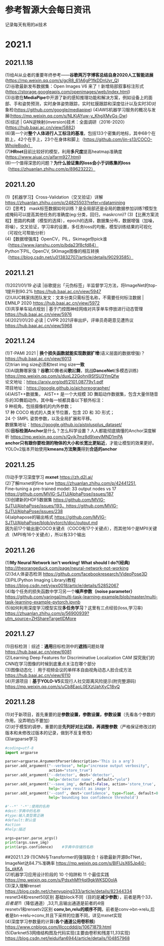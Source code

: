 # 参考智源大会每日资讯
记录每天有用的ai技术
# 2021.1
## 2021.1.18
(1)给AI从业者的重要年终参考——**谷歌两万字博客总结自身2020人工智能进展**(https://mp.weixin.qq.com/s/gcR8_61A6gP1fkDDnUvr_Q)  
(2)谷歌最新发布数据集：Open Images V6 来了！新增局部叙事标注形式(https://storage.googleapis.com/openimages/web/index.html)  
(3)谷歌在**MediaPipe**中开源了新的感知推理功能和解决方案，例如设备上的面部、手和姿势预测，实时身体姿势跟踪，实时虹膜跟踪和深度估计以及实时3D对象检(https://github.com/google/mediapipe)     (4)AWS机器学习服务的概况与发展(https://mp.weixin.qq.com/s/NLKjAYuw-y_KhgXMyGs-Dw)    
(5)综述 | GAN逆映射(inversion)技术：全面调研（2016-2020） (https://hub.baai.ac.cn/view/5882)    
(6)第一个对**整个人体进行人工标注的基准**，包括133个密集的地标，其中68个在脸上，42个在手上，23个在身体和脚上（https://github.com/jin-s13/COCO-WholeBody）    
(7)**HRnet**目前比较好的模型，利用**多尺度**提高heatmap准确度(https://www.aiuai.cn/aifarm927.html)  
(8)一个值得深思的问题？**为什么验证集的loss会小于训练集的loss**（https://zhuanlan.zhihu.com/p/89623222）  
## 2021.1.20
(1)【机器学习】Cross-Validation（交叉验证）详解 https://zhuanlan.zhihu.com/p/24825503?refer=rdatamining  
(2)【思考】 mask标签数据如何训练？是全局部还是全局的数据参加训练?模型生成掩码可以提高其他任务的准确度(eg:分类，回归，maskrcnn)?
(3)【比赛方案流程】思路的构建（模型的选择），epoch的选择，数据集分布，数据增强（加噪，将噪），交叉验证，学习率的设置，多任务loss的均衡，模型训练结果的可视化（可视化可帮助分析）  
(4)【数据增强库】OpenCV，PIL，Skimage你pick谁（https://www.jianshu.com/p/bda23f8cfd84）  
Python下PIL, OpenCV, SKImage图像的相互转换（https://blog.csdn.net/u013832707/article/details/90293585）
## 2021.1.21
(1)2021/01/19 必读 |谷歌提出「元伪标签」半监督学习方法，将ImageNet的top-1提升到90.2% https://hub.baai.ac.cn/view/5947  
(2)UIUC韩家炜团队发文：文本分类只需标签名称，不需要任何标注数据 | EMNLP 2020 https://hub.baai.ac.cn/view/5972  
(3)共享单车站点规划 | 基于门控图神经网络对共享单车停放进行动态管理 https://hub.baai.ac.cn/view/5976  
(4)2021/01/20 必读 | CVPR 2021评审出炉，评审员奇葩意见遭热议 https://hub.baai.ac.cn/view/5968  
## 2021.1.24
(1)T-PAMI 2021 | **换个损失函数就能实现数据扩增**(语义层面的数据增强)？https://hub.baai.ac.cn/view/6013  
(2)trian img size必须和test img size**一致**  
(3)AI跳舞哪家强？**谷歌**3D舞者闻**歌**起**舞**，挑战**DanceNet**(多模态训练) https://mp.weixin.qq.com/s/duxL22Gohnj9SfSU3YmQfw  
论文地址：https://arxiv.org/pdf/2101.08779v1.pdf  
项目地址：https://google.github.io/aichoreographer/  
(4)AIST++数据集， AIST++ 是一个大规模 3D 舞蹈动作数据集，包含大量伴随音乐的3D舞蹈动作。其中每一帧都具备以下额外标注：  
9 种视角，包括摄像机的内外参数；  
17 种 COCO 格式的人类关节位置，包含 2D 和 3D 形式；  
24 个 SMPL 姿势参数，以及全局扩展和平移。  
数据集地址：https://google.github.io/aistplusplus_dataset/  
(5)**目标检测Anchor**是什么？怎么科学设置？人人都能彻底搞懂的Anchor深度解析 https://mp.weixin.qq.com/s/Qvjk7mz8d9lxeyIMND1mPA  
**anchor只有跟你要检测的物体的大小和长宽比更贴近**，才能让模型的效果更好。YOLOv2版本开始使用**kmeans方法聚类**得到**合适的anchor**  
## 2021.1.25
(1)动手学习深度学习 **mxnet** https://zh.d2l.ai/  
(2)了解mxnet的fine tune https://zhuanlan.zhihu.com/p/42441251,  
Fine-tuning a pre-trained model: 33 output nodes vs 17 https://github.com/MVIG-SJTU/AlphaPose/issues/187  
(3)创建新的HDF5数据集 https://github.com/MVIG-SJTU/AlphaPose/issues/193，https://github.com/MVIG-SJTU/AlphaPose/issues/238  
(4)alphapose的输出格式 https://github.com/MVIG-SJTU/AlphaPose/blob/pytorch/doc/output.md  
因为前17个输出是COCO关键点（COCO有17个关键点），而其他16个是MPII关键点（MPII有16个关键点），所以有33个输出  
## 2021.1.26
(1)**My Neural Network isn't working! What should I do?(经典)** http://theorangeduck.com/page/neural-network-not-working  
(2)3d人体姿态检测 https://github.com/facebookresearch/VideoPose3D  
(3)PIL(Python Imaging Library)教程 https://blog.csdn.net/yjwx0018/article/details/52852067  
(4)每个任务的损失函数中学习另一个**噪声参数（noise parameter）** https://github.com/yaringal/multi-task-learning-example/blob/master/multi-task-learning-example-pytorch.ipynb  
(5)如何利用深度学习模型实现**多任务学习**？这里有三点经验(loss,学习率)  https://zhuanlan.zhihu.com/p/56900939?utm_source=ZHShareTargetIDMore  
## 2021.1.27 
(1)目标检测｜综述：**通用**目标检测中的**遮挡**问题处理 https://hub.baai.ac.cn/view/6081  
(2)Learning Deep Features for Discriminative Localization CAM 探究我们的CNN在学习图像的时候到底重点关注在哪个部分  
(3)图像动态化｜ 用于视频会议的单样本自由视角动态人脸合成方法 https://hub.baai.ac.cn/view/6110  
(4)开源项目｜**基于YOLO-V5**实现行人社交距离风险提示(附完整源码) https://mp.weixin.qq.com/s/uCb8EaoL0EXzUahXyC18vQ  
## 2021.1.28
(1)对于新项目，首先重要的是**参数设置，参数设置，参数设置**（先看各个参数的作用，没弄明白不要加）  
(2)对于模型的调参，重要的是**先列好对比试验，再调整参数**（严格保证修改过的版本和未修改过版本的记录，做到不反复修改）  
(3)argparse学习
```python
#coding=utf-8
import argparse

parser=argparse.ArgumentParser(description='This is a arg')
parser.add_argument("--verbose", help="increase output verbosity",
                    action="store_true")
parser.add_argument('--detector', dest='detector',
                    help='detector name', default="yolo")
parser.add_argument('--save_img', default=False, action='store_true',
                    help='save result as image')
parser.add_argument('--conf', dest='confidence', type=float, default=0.1,
                    help='bounding box confidence threshold')

#'--*' '-*':使用的名称
#dest:字典中的名称
#type:输入类型需正确
#default:默认值
#action
#help:描述

args=parser.parse_args()
print(args.save_img)
print(args.confidence)    #字典中存储的名称
```
##2021.1.29
(1)CNN与Transformer的强强联合！谷歌最新开源BoTNet，ImageNet达84.7%准确率 https://mp.weixin.qq.com/s/BlFlJsX65Jp4i0-5s_pkKA  
(2)机器学习应用设计阶段的 10 个陷阱和 11 个最佳实践 https://mp.weixin.qq.com/s/PdsxhMfHjql9gkWKSD0olA  
(3)深入理解renset https://blog.csdn.net/chenyuping333/article/details/82344334  
resnet34和resnet50区别 基础block不同（目的是**减少参数**），前者是两个3*3，后者是1*1（降低通道）,3*3,1*1,且输出通道是前者的4倍      
resnetv1和rensetv2区别 **conv,bn,relu的顺序不同**，前者是conv->bn->relu,后者是bn->relu->conv,并且下采样的位置不同，详见mxnet实现  
(4)深度学习参数量的计算(**各个通道公用卷积核**) https://www.cnblogs.com/lllcccddd/p/10671879.html    
(5)Darknet53网络结构图及代码实现(主要由卷积和残差1*1,3*3实现) https://blog.csdn.net/leiduifan6944/article/details/104857968  
